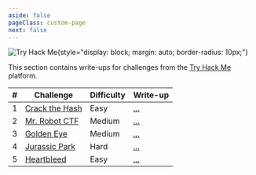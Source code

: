 ```yaml
---
aside: false
pageClass: custom-page
next: false
---
```


![Try Hack Me](/ctf/tryhackme/banner.png){style="display: block; margin: auto; border-radius: 10px;"}

This section contains write-ups for challenges from the [Try Hack Me](https://tryhackme.com/) platform.

|   #   | Challenge                                                 | Difficulty | Write-up                |
| :---: | --------------------------------------------------------- | ---------- | ----------------------- |
|   1   | [Crack the Hash](https://tryhackme.com/room/crackthehash) | Easy       | [...](./crack-the-hash) |
|   2   | [Mr. Robot CTF](https://tryhackme.com/room/mrrobot)       | Medium     | [...](./mr-robot-ctf)   |
|   3   | [Golden Eye](https://tryhackme.com/room/goldeneye)        | Medium     | [...](./golden-eye)     |
|   4   | [Jurassic Park](https://tryhackme.com/room/jurassicpark)  | Hard       | [...](./jurassic-park)  |
|   5   | [Heartbleed](https://tryhackme.com/room/heartbleed)       | Easy       | [...](./heart-bleed)    |